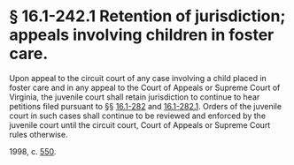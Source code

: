 # § 16.1-242.1 Retention of jurisdiction; appeals involving children in foster care.

<p>Upon appeal to the circuit court of any case involving a child placed in foster care and in any appeal to the Court of Appeals or Supreme Court of Virginia, the juvenile court shall retain jurisdiction to continue to hear petitions filed pursuant to §§ <a href='http://law.lis.virginia.gov/vacode/16.1-282/'>16.1-282</a> and <a href='http://law.lis.virginia.gov/vacode/16.1-282.1/'>16.1-282.1</a>. Orders of the juvenile court in such cases shall continue to be reviewed and enforced by the juvenile court until the circuit court, Court of Appeals or Supreme Court rules otherwise.</p><p>1998, c. <a href='http://lis.virginia.gov/cgi-bin/legp604.exe?981+ful+CHAP0550'>550</a>.</p>